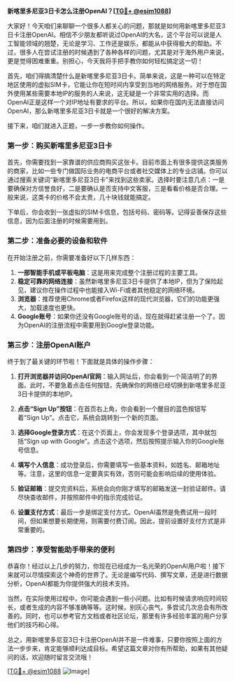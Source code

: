 **新喀里多尼亚3日卡怎么注册OpenAI？[[TG💪+ @esim1088](https://t.me/s/esim1088)]**

大家好！今天咱们来聊聊一个很多人都关心的问题，那就是如何用新喀里多尼亚3日卡注册OpenAI。相信不少朋友都听说过OpenAI的大名，这个平台可以说是人工智能领域的翘楚，无论是学习、工作还是娱乐，都能从中获得极大的帮助。不过，很多人在尝试注册的时候遇到了各种各样的问题，尤其是对于海外用户来说，更是觉得困难重重。别担心，今天我将手把手教你如何轻松搞定这一切！

首先，咱们得搞清楚什么是新喀里多尼亚3日卡。简单来说，这是一种可以在特定地区使用的虚拟SIM卡，它能让你在短时间内享受到当地的网络服务。对于想在国外使用某些需要本地IP的服务的人来说，这无疑是一个非常实用的选择。而OpenAI正是这样一个对IP地址有要求的平台。所以，如果你在国内无法直接访问OpenAI，那么新喀里多尼亚3日卡就是一个很好的解决方案。

接下来，咱们就进入正题，一步一步教你如何操作。

### 第一步：购买新喀里多尼亚3日卡

首先，你需要找到一家靠谱的供应商购买这张卡。目前市面上有很多提供这类服务的商家，比如一些专门做国际业务的电商平台或者社交媒体上的专业店铺。你可以通过搜索关键词“新喀里多尼亚3日卡”来找到这些卖家。选择时要注意几点：一是要确保对方信誉良好，二是要确认是否支持中文客服，三是看看价格是否合理。一般来说，这类卡的价格不会太贵，几十块钱就能搞定。

下单后，你会收到一张虚拟的SIM卡信息，包括号码、密码等。记得妥善保存这些信息，因为后面注册的时候需要用到。

### 第二步：准备必要的设备和软件

在开始注册之前，你需要准备好以下几样东西：

1. **一部智能手机或平板电脑**：这是用来完成整个注册过程的主要工具。
2. **稳定可靠的网络连接**：虽然新喀里多尼亚3日卡提供了本地IP，但为了保险起见，建议你在操作过程中也能接入Wi-Fi或者其他稳定的网络环境。
3. **浏览器**：推荐使用Chrome或者Firefox这样的现代浏览器，它们的功能更强大，加载速度也更快。
4. **Google账号**：如果你还没有Google账号的话，现在就得赶紧注册一个了。因为OpenAI的注册流程中需要用到Google登录功能。

### 第三步：注册OpenAI账户

终于到了最关键的环节啦！下面就是具体的操作步骤：

1. **打开浏览器并访问OpenAI官网**：输入网址后，你会看到一个简洁明了的界面。此时，不要急着点击任何按钮，先确保你的网络已经切换到新喀里多尼亚3日卡提供的本地IP。

2. **点击“Sign Up”按钮**：在首页右上角，你会看到一个醒目的蓝色按钮写着“Sign Up”。点击它，系统会跳转到一个新的页面。

3. **选择Google登录方式**：在这个页面上，你会发现多个登录选项，其中就包括“Sign up with Google”。点击这个选项，然后按照提示输入你的Google账号信息。

4. **填写个人信息**：成功登录后，你需要填写一些基本资料，如姓名、邮箱地址等。注意，这里的信息一定要真实有效，否则可能会影响后续的使用体验。

5. **验证邮箱**：提交完资料后，系统会向你刚才填写的邮箱发送一封验证邮件。请尽快查收邮件，并按照邮件中的指示完成验证。

6. **设置支付方式**：最后一步是绑定支付方式。OpenAI虽然是免费试用一段时间，但如果想要长期使用，则需要付费订阅。因此，提前设置好支付方式是非常重要的。

### 第四步：享受智能助手带来的便利

恭喜你！经过以上几步的努力，你现在已经成为一名光荣的OpenAI用户啦！接下来就可以尽情探索这个神奇的世界了。无论是编写代码、撰写文章，还是进行数据分析，OpenAI都能为你提供强大的技术支持。

当然，在实际使用过程中，你可能会遇到一些小问题。比如有时候请求响应时间较长，或者生成的内容不够准确等等。这时候，别灰心丧气，多尝试几次总会有所改善的。同时，也可以参考官方文档或者社区论坛，那里有许多经验丰富的用户分享他们的技巧和心得。

总之，用新喀里多尼亚3日卡注册OpenAI并不是一件难事，只要你按照上面的方法一步步来，肯定能够顺利达成目标。希望这篇文章对你有所帮助，如果有其他疑问的话，欢迎随时留言交流哦！

[[TG💪+ @esim1088](https://t.me/s/esim1088) ![Image](https://i.postimg.cc/4NQfJmqS/Snipaste-2025-05-13-00-14-12.png)]